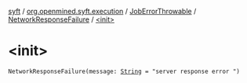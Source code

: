 [syft](../../../index.md) / [org.openmined.syft.execution](../../index.md) / [JobErrorThrowable](../index.md) / [NetworkResponseFailure](index.md) / [&lt;init&gt;](./-init-.md)

# &lt;init&gt;

`NetworkResponseFailure(message: `[`String`](https://kotlinlang.org/api/latest/jvm/stdlib/kotlin/-string/index.html)` = "server response error ")`